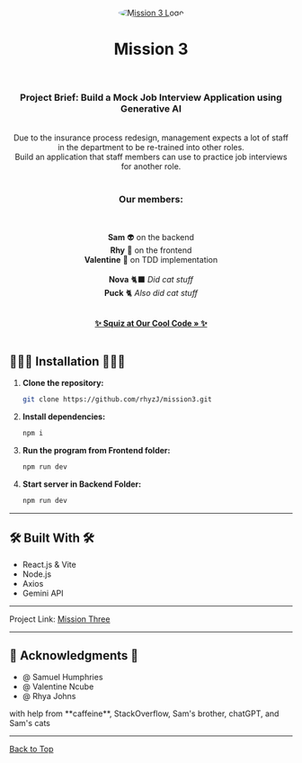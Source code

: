 <br />
<div align="center">
  <a href="https://github.com/rhyzJ/mission3​">
    <img src="https://www.turners.co.nz/assets/images/logo/square_logo_car.png" alt="Mission 3 Logo" style="border-radius: 50%;" />
  </a>
<h1 align="center">Mission 3</h1><br />

<p align="center">

<h3>Project Brief: Build a Mock Job Interview Application using Generative AI
</h3><br />
Due to the insurance process redesign, management expects a lot of staff in the department to be re-trained into other roles.  <br /> Build an application that staff members can use to practice job interviews for another role. <br /><br />
  
<h3>Our members:</h3><br  />
  
**Sam** 👽 on the backend<br /> 
**Rhy** 🦆 on the frontend<br /> 
**Valentine** 🥲 on TDD implementation <br /><br />
**Nova** 🐈‍⬛ <em> Did cat stuff </em><br />
**Puck** 🐈 <em> Also did cat stuff </em><br />


   <br />
    <a href="https://github.com/rhyzJ/mission3"><strong>✨ Squiz at Our Cool Code » ✨</strong></a><br /><br />
</p>
</div>

## 👩🏼‍💻 Installation 👩🏼‍💻

1. **Clone the repository:**

    ```bash
    git clone https://github.com/rhyzJ/mission3.git​
    ```

2. **Install dependencies:**

    ```bash
    npm i
    ```

3. **Run the program from Frontend folder:**

    ```bash
    npm run dev
    ```
    
4. **Start server in Backend Folder:**

    ```bash
    npm run dev
    ```

---

## 🛠 Built With 🛠

- React.js & Vite  
- Node.js
- Axios
- Gemini API

---

Project Link: [Mission Three](https://github.com/rhyzJ/mission3​)

---

## 🌸 Acknowledgments 🌸

- @ Samuel Humphries
- @ Valentine Ncube
- @ Rhya Johns <br  />
<p>with help from **caffeine**, StackOverflow, Sam's brother, chatGPT, and Sam's cats<p/>

---

[Back to Top](#readme-top)
